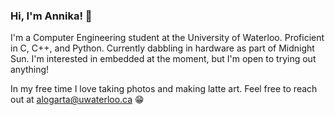 ### Hi, I'm Annika! 👋

I'm a Computer Engineering student at the University of Waterloo. Proficient in C, C++, and Python. Currently dabbling in hardware as part of Midnight Sun. I'm interested in embedded at the moment, but I'm open to trying out anything!

In my free time I love taking photos and making latte art. Feel free to reach out at alogarta@uwaterloo.ca 😁
<!--
**annikalogarta/annikalogarta** is a ✨ _special_ ✨ repository because its `README.md` (this file) appears on your GitHub profile.

Here are some ideas to get you started:

- 🔭 I’m currently working on ...
- 🌱 I’m currently learning ...
- 👯 I’m looking to collaborate on ...
- 🤔 I’m looking for help with ...
- 💬 Ask me about ...
- 📫 How to reach me: ...
- 😄 Pronouns: ...
- ⚡ Fun fact: ...
-->
